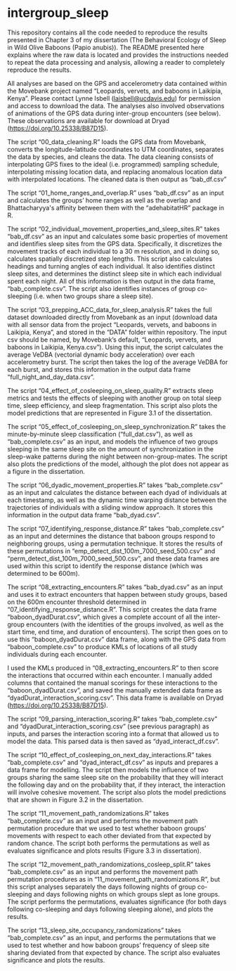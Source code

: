 # intergroup_sleep

This repository contains all the code needed to reproduce the results presented in Chapter 3 of my dissertation (The Behavioral Ecology of Sleep in Wild Olive Baboons (Papio anubis)). The README presented here explains where the raw data is located and provides the instructions needed to repeat the data processing and analysis, allowing a reader to completely reproduce the results.

All analyses are based on the GPS and accelerometry data contained within the Movebank project named “Leopards, vervets, and baboons in Laikipia, Kenya”. Please contact Lynne Isbell (laisbell@ucdavis.edu) for permission and access to download the data. The analyses also involved observations of animations of the GPS data during inter-group encounters (see below). These observations are available for download at Dryad (https://doi.org/10.25338/B87D15).


The script “00_data_cleaning.R” loads the GPS data from Movebank, converts the longitude-latitude coordinates to UTM coordinates, separates the data by species, and cleans the data. The data cleaning consists of interpolating GPS fixes to the ideal (i.e. programmed) sampling schedule, interpolating missing location data, and replacing anomalous location data with interpolated locations. The cleaned data is then output as “bab_df.csv”

The script “01_home_ranges_and_overlap.R” uses “bab_df.csv” as an input and calculates the groups’ home ranges as well as the overlap and Bhattacharyya's affinity between them with the “adehabitatHR” package in R. 

The script “02_individual_movement_properties_and_sleep_sites.R” takes “bab_df.csv” as an input and calculates some basic properties of movement and identifies sleep sites from the GPS data. Specifically, it discretizes the movement tracks of each individual to a 30 m resolution, and in doing so, calculates spatially discretized step lengths. This script also calculates headings and turning angles of each individual. It also identifies distinct sleep sites, and determines the distinct sleep site in which each individual spent each night. All of this information is then output in the data frame, “bab_complete.csv”.  The script also identifies instances of group co-sleeping (i.e. when two groups share a sleep site).

The script “03_prepping_ACC_data_for_sleep_analysis.R” takes the full dataset downloaded directly from Movebank as an input (download data with all sensor data from the project “Leopards, vervets, and baboons in Laikipia, Kenya”, and stored in the “DATA” folder within repository. The input csv should be named, by Movebank’s default, “Leopards, vervets, and baboons in Laikipia, Kenya.csv”). Using this input, the script calculates the average VeDBA (vectorial dynamic body acceleration) over each accelerometry burst. The script then takes the log of the average VeDBA for each burst, and stores this information in the output data frame “full_night_and_day_data.csv”. 

The script “04_effect_of_cosleeping_on_sleep_quality.R” extracts sleep metrics and tests the effects of sleeping with another group on total sleep time, sleep efficiency, and sleep fragmentation. This script also plots the model predictions that are represented in Figure 3.1 of the dissertation.

The script “05_effect_of_cosleeping_on_sleep_synchronization.R” takes the minute-by-minute sleep classification (“full_dat.csv”), as well as “bab_complete.csv” as an input, and models the influence of two groups sleeping in the same sleep site on the amount of synchronization in the sleep-wake patterns during the night between non-group-mates. The script also plots the predictions of the model, although the plot does not appear as a figure in the dissertation.

The script “06_dyadic_movement_properties.R” takes “bab_complete.csv” as an input and calculates the distance between each dyad of individuals at each timestamp, as well as the dynamic time warping distance between the trajectories of individuals with a sliding window approach. It stores this information in the output data frame “bab_dyad.csv”.

The script “07_identifying_response_distance.R” takes “bab_complete.csv” as an input and determines the distance that baboon groups respond to neighboring groups, using a permutation technique. It stores the results of these permutations in “emp_detect_dist_100m_7000_seed_500.csv” and “perm_detect_dist_100m_7000_seed_500.csv”, and these data frames are used within this script to identify the response distance (which was determined to be 600m).

The script “08_extracting_encounters.R” takes “bab_dyad.csv” as an input and uses it to extract encounters that happen between study groups, based on the 600m encounter threshold determined in “07_identifying_response_distance.R”. This script creates the data frame “baboon_dyadDurat.csv”, which gives a complete account of all the inter-group encounters (with the identities of the groups involved, as well as the start time, end time, and duration of encounters). The script then goes on to use this “baboon_dyadDurat.csv” data frame, along with the GPS data from “baboon_complete.csv” to produce KMLs of locations of all study individuals during each encounter.

I used the KMLs produced in “08_extracting_encounters.R” to then score the interactions that occurred within each encounter. I manually added columns that contained the manual scorings for these interactions to the “baboon_dyadDurat.csv”, and saved the manually extended data frame as “dyadDurat_interaction_scoring.csv”. This data frame is available on Dryad (https://doi.org/10.25338/B87D15).

The script “09_parsing_interaction_scoring.R”  takes “bab_complete.csv” and “dyadDurat_interaction_scoring.csv” (see previous paragraph) as inputs, and parses the interaction scoring into a format that allowed us to model the data. This parsed data is then saved as “dyad_interact_df.csv”.

The script “10_effect_of_cosleeping_on_next_day_interactions.R” takes “bab_complete.csv” and “dyad_interact_df.csv” as inputs and prepares a data frame for modelling. The script then models the influence of two groups sharing the same sleep site on the probability that they will interact the following day and on the probability that, if they interact, the interaction will involve cohesive movement. The script also plots the model predictions that are shown in Figure 3.2 in the dissertation.

The script “11_movement_path_randomizations.R” takes “bab_complete.csv” as an input and performs the movement path permutation procedure that we used to test whether baboon groups’ movements with respect to each other deviated from that expected by random chance. The script both performs the permutations as well as evaluates significance and plots results (Figure 3.3 in dissertation).

The script “12_movement_path_randomizations_cosleep_split.R” takes “bab_complete.csv” as an input and performs the movement path permutation procedures as in “11_movement_path_randomizations.R”, but this script analyses separately the days following nights of group co-sleeping and days following nights on which groups slept as lone groups. The script performs the permutations, evaluates significance (for both days following co-sleeping and days following sleeping alone), and plots the results.

The script “13_sleep_site_occupancy_randomizations” takes “bab_complete.csv” as an input, and performs the permutations that we used to test whether and how baboon groups’ frequency of sleep site sharing deviated from that expected by chance. The script also evaluates significance and plots the results. 




